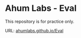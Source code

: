 # Ahum Labs - Eval

This repository is for practice only.

URL: [ahumlabs.github.io/Eval](https://ahumlabs.github.io/Eval/)
